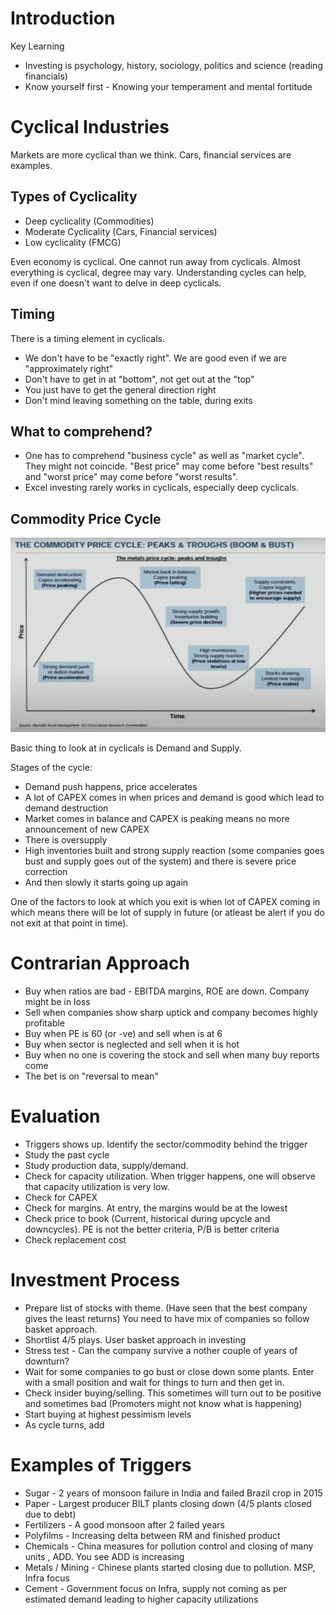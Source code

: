 # Introduction
Key Learning 
- Investing is psychology, history, sociology, politics and science (reading financials)
- Know yourself first - Knowing your temperament and mental fortitude
# Cyclical Industries
Markets are more cyclical than we think. Cars, financial services are examples. 

## Types of Cyclicality
- Deep cyclicality (Commodities)
- Moderate Cyclicality (Cars, Financial services)
- Low cyclicality (FMCG)

Even economy is cyclical. One cannot run away from cyclicals. Almost everything is cyclical, degree may vary. Understanding cycles can help, even if one doesn't want to delve in deep cyclicals.

## Timing
There is a timing element in cyclicals. 
- We don't have to be "exactly right". We are good even if we are "approximately right"
- Don't have to get in at "bottom", not get out at the "top"
- You just have to get the general direction right
- Don't mind leaving something on the table, during exits

## What to comprehend?
- One has to comprehend "business cycle" as well as "market cycle". They might not coincide. "Best price" may come before "best results" and "worst price" may come before "worst results".
- Excel investing rarely works in cyclicals, especially deep cyclicals.

##  Commodity Price Cycle
![Commodity Cycle](https://github.com/hashxim/hconMD/blob/master/work_md/Obsidian/Resources/Commodity%20Cycle.JPG?raw=true)

Basic thing to look at in cyclicals is Demand and Supply. 

Stages of the cycle:
- Demand push happens, price accelerates
- A lot of CAPEX comes in when prices and demand is good which lead to demand destruction
- Market comes in balance and CAPEX is peaking means no more announcement of new CAPEX
- There is oversupply
- High inventories built and strong supply reaction (some companies goes bust and supply goes out of the system) and there is severe price correction
-   And then slowly it starts going up again

One of the factors to look at which you exit is when lot of CAPEX coming in which means there will be lot of supply in future (or atleast be alert if you do not exit at that point in time). 

# Contrarian Approach 
- Buy when ratios are bad - EBITDA margins, ROE are down. Company might be in loss
- Sell when companies show sharp uptick and company becomes highly profitable
- Buy when PE is 60 (or -ve) and sell when is at 6
- Buy when sector is neglected and sell when it is hot
- Buy when no one is covering the stock and sell when many buy reports come
- The bet is on "reversal to mean"

# Evaluation
- Triggers shows up. Identify the sector/commodity behind the trigger
- Study the past cycle
- Study production data, supply/demand. 
- Check for capacity utilization. When trigger happens, one will observe that capacity utilization is very low.
- Check for CAPEX 
- Check for margins. At entry, the margins would be at the lowest
- Check price to book (Current, historical during upcycle and downcycles). PE is not the better criteria, P/B is better criteria
- Check replacement cost 

# Investment Process
- Prepare list of stocks with theme. (Have seen that the best company gives the least returns) You  need to have mix of companies so follow basket approach.
- Shortlist 4/5 plays. User basket approach in investing
- Stress test - Can the company survive a	nother couple of years of downturn?
- Wait for some companies to go bust or close down some plants. Enter with a small position and wait for things to turn and then get in. 
- Check insider buying/selling. This sometimes will turn out to be positive and sometimes bad (Promoters might not know what is happening) 
- Start buying at highest pessimism levels
- As cycle turns, add

# Examples of Triggers
- Sugar - 2 years of monsoon failure in India and failed Brazil crop in 2015
- Paper - Largest producer BILT plants closing down (4/5 plants closed due to debt)
- Fertilizers - A good monsoon after 2 failed years
- Polyfilms - Increasing delta between RM and finished product
- Chemicals - China measures for pollution control and closing of many units , ADD. You see ADD is increasing
- Metals / Mining - Chinese plants started closing due to pollution. MSP, Infra focus
- Cement - Government focus on Infra, supply not coming as per estimated demand leading to higher capacity utilizations
<!--stackedit_data:
eyJoaXN0b3J5IjpbLTc3ODU3NzEwMiwtNzYxMDkzMDk4LC03ND
YwNDM4MDQsLTExODkzMDEwMjNdfQ==
-->